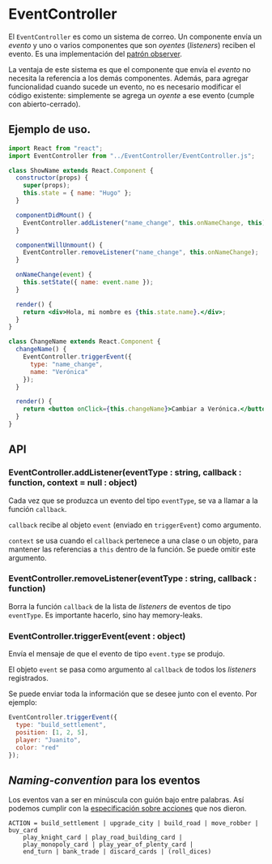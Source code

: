 # EventController

El `EventController` es como un sistema de correo. Un componente envía un _evento_ y uno o varios componentes que son _oyentes_ (_listeners_) reciben el evento. Es una implementación del [patrón observer][1].

La ventaja de este sistema es que el componente que envía el _evento_ no necesita la referencia a los demás componentes. Además, para agregar funcionalidad cuando sucede un evento, no es necesario modificar el código existente: simplemente se agrega un _oyente_ a ese evento (cumple con abierto-cerrado).

[1]: https://en.wikipedia.org/wiki/Observer_pattern

## Ejemplo de uso.

```jsx
import React from "react";
import EventController from "../EventController/EventController.js";

class ShowName extends React.Component {
  constructor(props) {
    super(props);
    this.state = { name: "Hugo" };
  }

  componentDidMount() {
    EventController.addListener("name_change", this.onNameChange, this);
  }

  componentWillUnmount() {
    EventController.removeListener("name_change", this.onNameChange);
  }

  onNameChange(event) {
    this.setState({ name: event.name });
  }

  render() {
    return <div>Hola, mi nombre es {this.state.name}.</div>;
  }
}

class ChangeName extends React.Component {
  changeName() {
    EventController.triggerEvent({
      type: "name_change",
      name: "Verónica"
    });
  }

  render() {
    return <button onClick={this.changeName}>Cambiar a Verónica.</button>;
  }
}
```

## API

### EventController.addListener(eventType : string, callback : function, context = null : object)

Cada vez que se produzca un evento del tipo `eventType`, se va a llamar a la función `callback`.

`callback` recibe al objeto `event` (enviado en `triggerEvent`) como argumento.

`context` se usa cuando el `callback` pertenece a una clase o un objeto, para mantener las referencias a `this` dentro de la función. Se puede omitir este argumento.

### EventController.removeListener(eventType : string, callback : function)

Borra la función `callback` de la lista de _listeners_ de eventos de tipo `eventType`. Es importante hacerlo, sino hay memory-leaks.

### EventController.triggerEvent(event : object)

Envía el mensaje de que el evento de tipo `event.type` se produjo.

El objeto `event` se pasa como argumento al `callback` de todos los _listeners_ registrados.

Se puede enviar toda la información que se desee junto con el evento. Por ejemplo:

```javascript
EventController.triggerEvent({
  type: "build_settlement",
  position: [1, 2, 5],
  player: "Juanito",
  color: "red"
});
```

## _Naming-convention_ para los eventos

Los eventos van a ser en minúscula con guión bajo entre palabras. Así podemos cumplir con la [especificación sobre acciones][2] que nos dieron.

```
ACTION = build_settlement | upgrade_city | build_road | move_robber | buy_card
    play_knight_card | play_road_building_card |
    play_monopoly_card | play_year_of_plenty_card |
    end_turn | bank_trade | discard_cards | (roll_dices)
```

[2]: https://docs.google.com/spreadsheets/d/10tRfyxZQ1K853KEcaBvR25k9qo9sGdnkFSxU45IyS6Y/edit#gid=1435240082
